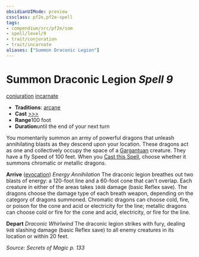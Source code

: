 ```yaml
---
obsidianUIMode: preview
cssclass: pf2e,pf2e-spell
tags:
- compendium/src/pf2e/som
- spell/level/9
- trait/conjuration
- trait/incarnate
aliases: ["Summon Draconic Legion"]
---
```

# Summon Draconic Legion *Spell 9*   
[conjuration](/rules/traits/conjuration.md)  [incarnate](/rules/traits/incarnate-som.md)  

- **Traditions**: [arcane](/rules/traits/arcane.md)
- **Cast** [>>>](/rules/core-rulebook/chapter-9-playing-the-game.md#Actions "Three-Action") 
- **Range**100 foot
- **Duration**until the end of your next turn

You momentarily summon an army of powerful dragons that unleash annihilating blasts as they descend upon your location. These dragons act as one and collectively occupy the space of a [Gargantuan](/rules/traits/gargantuan-b1.md) creature. They have a fly Speed of 100 feet. When you [Cast this Spell](/rules/actions/cast-a-spell.md), choose whether it summons chromatic or metallic dragons.

**Arrive** ([evocation](/rules/traits/evocation.md)) _Energy Annihilation_ The draconic legion breathes out two blasts of energy: a 120-foot line and a 60-foot cone that can't overlap. Each creature in either of the areas takes `10d8` damage (basic Reflex save). The dragons choose the damage type of each breath weapon, depending on the category of dragons summoned. Chromatic dragons can choose cold, fire, or poison for the cone and acid or electricity for the line; metallic dragons can choose cold or fire for the cone and acid, electricity, or fire for the line.

**Depart** _Draconic Whirlwind_ The draconic legion strikes with fury, dealing `9d8` slashing damage (basic Reflex save) to all enemy creatures in its location or within 20 feet.

*Source: Secrets of Magic p. 133*